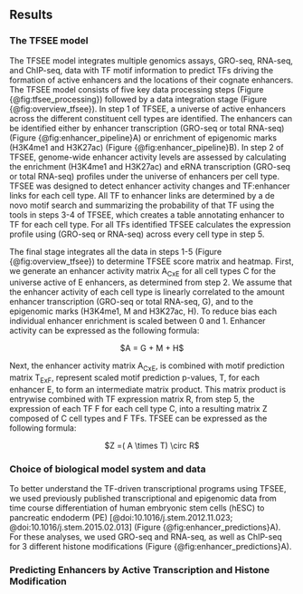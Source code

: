 ## Results

### The TFSEE model

The TFSEE model integrates multiple genomics assays, GRO-seq, RNA-seq, and ChIP-seq, data with TF motif information to predict TFs driving the formation of active enhancers and the locations of their cognate enhancers.
The TFSEE model consists of five key data processing steps (Figure {@fig:tfsee_processing}) followed by a data integration stage (Figure {@fig:overview_tfsee}).
In step 1 of TFSEE, a universe of active enhancers across the different constituent cell types are identified. The enhancers can be identified either by enhancer transcription (GRO-seq or total RNA-seq) (Figure {@fig:enhancer_pipeline}A) or enrichment of epigenomic marks (H3K4me1 and H3K27ac) (Figure {@fig:enhancer_pipeline}B).
In step 2 of TFSEE, genome-wide enhancer activity levels are assessed by calculating the enrichment (H3K4me1 and H3K27ac) and eRNA transcription (GRO-seq or total RNA-seq) profiles under the universe of enhancers per cell type.
TFSEE was designed to detect enhancer activity changes and TF:enhancer links for each cell type.
All TF to enhancer links are determined by a de novo motif search and summarizing the probability of that TF using the tools in steps 3-4 of TFSEE, which creates a table annotating enhancer to TF for each cell type.
For all TFs identified TFSEE calculates the expression profile using (GRO-seq or RNA-seq) across every cell type in step 5.

The final stage integrates all the data in steps 1-5 (Figure {@fig:overview_tfsee}) to determine TFSEE score matrix and heatmap.
First, we generate an enhancer activity matrix A<sub>CxE</sub> for all cell types C for the universe active of E enhancers, as determined from step 2.
We assume that the enhancer activity of each cell type is linearly correlated to the amount enhancer transcription (GRO-seq or total RNA-seq, G), and to the epigenomic marks (H3K4me1, M and H3K27ac, H).
To reduce bias each individual enhancer enrichment is scaled between 0 and 1.
Enhancer activity can be expressed as the following formula:

<center>$A = G + M + H$</center>

Next, the enhancer activity matrix A<sub>CxE</sub>, is combined with motif prediction matrix T<sub>ExF</sub>, represent scaled motif prediction p-values, T, for each enhancer E, to form an intermediate matrix product. This matrix product is entrywise combined with TF expression matrix R, from step 5, the expression of each TF F for each cell type C, into a resulting matrix Z composed of C cell types and F TFs.
TFSEE can be expressed as the following formula:

<center>$Z =( A \times T) \circ  R$</center>

### Choice of biological model system and data
To better understand the TF-driven transcriptional programs using TFSEE, we used previously published transcriptional and epigenomic data from time course differentiation of human embryonic stem cells (hESC) to pancreatic endoderm (PE) [@doi:10.1016/j.stem.2012.11.023; @doi:10.1016/j.stem.2015.02.013] (Figure {@fig:enhancer_predictions}A).
For these analyses, we used GRO-seq and RNA-seq, as well as ChIP-seq for 3 different histone modifications (Figure {@fig:enhancer_predictions}A).

### Predicting Enhancers by Active Transcription and Histone Modification
